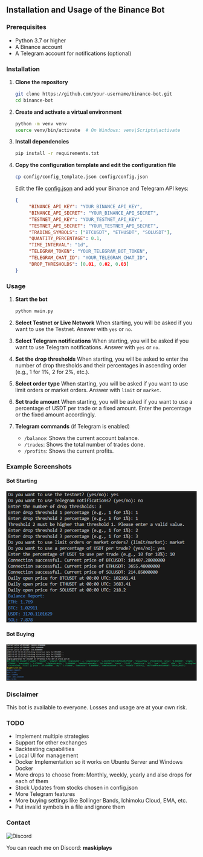 ## Installation and Usage of the Binance Bot

### Prerequisites

- Python 3.7 or higher
- A Binance account
- A Telegram account for notifications (optional)

### Installation

1. **Clone the repository**
    ```sh
    git clone https://github.com/your-username/binance-bot.git
    cd binance-bot
    ```

2. **Create and activate a virtual environment**
    ```sh
    python -m venv venv
    source venv/bin/activate  # On Windows: venv\Scripts\activate
    ```

3. **Install dependencies**
    ```sh
    pip install -r requirements.txt
    ```

4. **Copy the configuration template and edit the configuration file**
    ```sh
    cp config/config_template.json config/config.json
    ```
    Edit the file [config.json](http://_vscodecontentref_/3) and add your Binance and Telegram API keys:
    ```json
    {
         "BINANCE_API_KEY": "YOUR_BINANCE_API_KEY",
         "BINANCE_API_SECRET": "YOUR_BINANCE_API_SECRET",
         "TESTNET_API_KEY": "YOUR_TESTNET_API_KEY",
         "TESTNET_API_SECRET": "YOUR_TESTNET_API_SECRET",
         "TRADING_SYMBOLS": ["BTCUSDT", "ETHUSDT", "SOLUSDT"], 
         "QUANTITY_PERCENTAGE": 0.1, 
         "TIME_INTERVAL": "1d",
         "TELEGRAM_TOKEN": "YOUR_TELEGRAM_BOT_TOKEN",
         "TELEGRAM_CHAT_ID": "YOUR_TELEGRAM_CHAT_ID",
         "DROP_THRESHOLDS": [0.01, 0.02, 0.03]  
    }
    ```

### Usage

1. **Start the bot**
    ```sh
    python main.py
    ```

2. **Select Testnet or Live Network**
    When starting, you will be asked if you want to use the Testnet. Answer with `yes` or `no`.

3. **Select Telegram notifications**
    When starting, you will be asked if you want to use Telegram notifications. Answer with `yes` or `no`.

4. **Set the drop thresholds**
    When starting, you will be asked to enter the number of drop thresholds and their percentages in ascending order (e.g., 1 for 1%, 2 for 2%, etc.).

5. **Select order type**
    When starting, you will be asked if you want to use limit orders or market orders. Answer with `limit` or `market`.

6. **Set trade amount**
    When starting, you will be asked if you want to use a percentage of USDT per trade or a fixed amount. Enter the percentage or the fixed amount accordingly.

7. **Telegram commands** (if Telegram is enabled)
    - `/balance`: Shows the current account balance.
    - `/trades`: Shows the total number of trades done.
    - `/profits`: Shows the current profits.

### Example Screenshots

#### Bot Starting
![Bot Starting](img/bot_starting.png)

#### Bot Buying
![Bot Buying](img/bot_buying.png)

### Disclaimer

This bot is available to everyone. Losses and usage are at your own risk.

### TODO

- Implement multiple strategies
- Support for other exchanges
- Backtesting capabilities
- Local UI for management
- Docker Implementation so it works on Ubuntu Server and Windows Docker
- More drops to choose from: Monthly, weekly, yearly and also drops for each of them
- Stock Updates from stocks chosen in config.json
- More Telegram features
- More buying settings like Bollinger Bands, Ichimoku Cloud, EMA, etc.
- Put invalid symbols in a file and ignore them

### Contact

![Discord](https://img.shields.io/badge/Discord-7289DA?style=for-the-badge&logo=discord&logoColor=white)

You can reach me on Discord: **maskiplays**